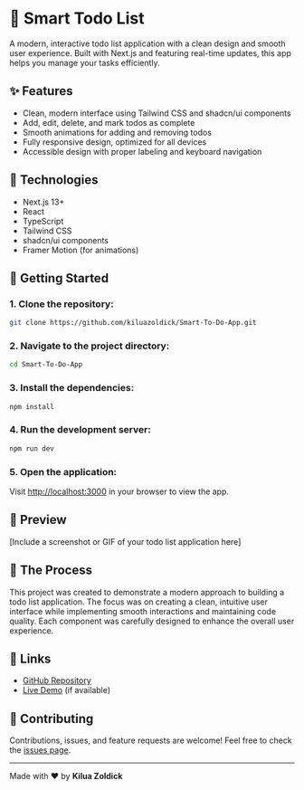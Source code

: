 # 📝 Smart Todo List

A modern, interactive todo list application with a clean design and smooth user experience. Built with Next.js and featuring real-time updates, this app helps you manage your tasks efficiently.

## ✨ Features

- Clean, modern interface using Tailwind CSS and shadcn/ui components
- Add, edit, delete, and mark todos as complete
- Smooth animations for adding and removing todos
- Fully responsive design, optimized for all devices
- Accessible design with proper labeling and keyboard navigation

## 🔧 Technologies

- Next.js 13+
- React
- TypeScript
- Tailwind CSS
- shadcn/ui components
- Framer Motion (for animations)

## 🚀 Getting Started

### 1. Clone the repository:
```bash
git clone https://github.com/kiluazoldick/Smart-To-Do-App.git
```

### 2. Navigate to the project directory:
```bash
cd Smart-To-Do-App
```

### 3. Install the dependencies:
```bash
npm install
```

### 4. Run the development server:
```bash
npm run dev
```

### 5. Open the application:
Visit [http://localhost:3000](http://localhost:3000) in your browser to view the app.

## 🎨 Preview

[Include a screenshot or GIF of your todo list application here]

## 📝 The Process

This project was created to demonstrate a modern approach to building a todo list application. The focus was on creating a clean, intuitive user interface while implementing smooth interactions and maintaining code quality. Each component was carefully designed to enhance the overall user experience.

## 📌 Links

- [GitHub Repository](https://github.com/kiluazoldick/Smart-To-Do-App)
- [Live Demo](https://your-todo-list-demo-url.vercel.app) (if available)

## 🤝 Contributing

Contributions, issues, and feature requests are welcome! Feel free to check the [issues page](https://github.com/kiluazoldick/Smart-To-Do-App/issues).

---

Made with ❤️ by **Kilua Zoldick**
